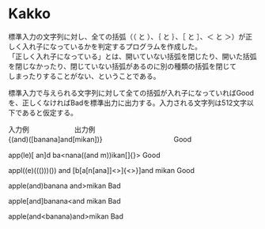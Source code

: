 # Kakko
標準入力の文字列に対し、全ての括弧（（ と ）、｛ と ｝、［ と ］、＜ と ＞）が正しく入れ子になっているかを判定するプログラムを作成した。  
「正しく入れ子になっている」とは、開いていない括弧を閉じたり、開いた括弧を閉じなかったり、閉じていない括弧があるのに別の種類の括弧を閉じて  
しまったりすることがない、ということである。  

標準入力で与えられる文字列に対して全ての括弧が入れ子になっていればGoodを、正しくなければBadを標準出力に出力する。入力される文字列は512文字以下であると仮定する。  

入力例                                     　　　　　　 出力例  
{<apple>(and)([banana]and[mikan])}　　　　　　　　　　  Good  
    
app(le)[ an]d ba<nana((and m))ikan[]{}>               Good  
  
appl((e)((()))()) and [b[a[n[ana]]<>]{<>}]and mikan   Good  

apple(and)banana and>mikan                            Bad  
  
apple[and]banana<and mikan                            Bad  
  
apple(and<banana)and>mikan                            Bad  
